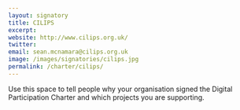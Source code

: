 ```yaml
---
layout: signatory
title: CILIPS
excerpt: 
website: http://www.cilips.org.uk/
twitter: 
email: sean.mcnamara@cilips.org.uk
image: /images/signatories/cilips.jpg
permalink: /charter/cilips/
---
```



Use this space to tell people why your organisation signed the Digital Participation Charter and which projects you are supporting.
